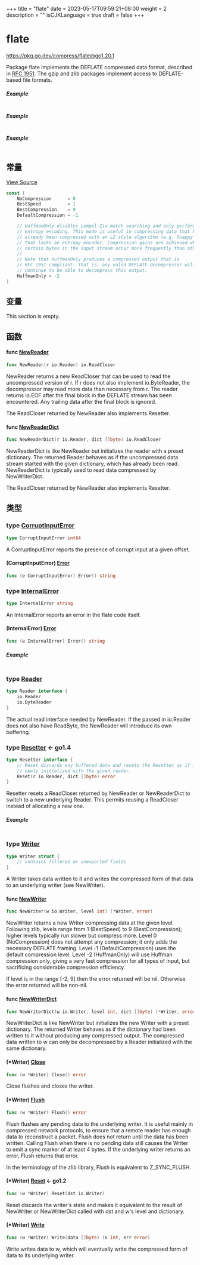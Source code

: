+++
title = "flate"
date = 2023-05-17T09:59:21+08:00
weight = 2
description = ""
isCJKLanguage = true
draft = false
+++
# flate

https://pkg.go.dev/compress/flate@go1.20.1



Package flate implements the DEFLATE compressed data format, described in [RFC 1951](https://rfc-editor.org/rfc/rfc1951.html). The gzip and zlib packages implement access to DEFLATE-based file formats.

##### Example
``` go linenums="1"
```

##### Example
``` go linenums="1"
```

##### Example
``` go linenums="1"
```









## 常量 

[View Source](https://cs.opensource.google/go/go/+/go1.20.1:src/compress/flate/deflate.go;l=14)

``` go linenums="1"
const (
	NoCompression      = 0
	BestSpeed          = 1
	BestCompression    = 9
	DefaultCompression = -1

	// HuffmanOnly disables Lempel-Ziv match searching and only performs Huffman
	// entropy encoding. This mode is useful in compressing data that has
	// already been compressed with an LZ style algorithm (e.g. Snappy or LZ4)
	// that lacks an entropy encoder. Compression gains are achieved when
	// certain bytes in the input stream occur more frequently than others.
	//
	// Note that HuffmanOnly produces a compressed output that is
	// RFC 1951 compliant. That is, any valid DEFLATE decompressor will
	// continue to be able to decompress this output.
	HuffmanOnly = -2
)
```

## 变量

This section is empty.

## 函数

#### func [NewReader](https://cs.opensource.google/go/go/+/go1.20.1:src/compress/flate/inflate.go;l=796) 

``` go linenums="1"
func NewReader(r io.Reader) io.ReadCloser
```

NewReader returns a new ReadCloser that can be used to read the uncompressed version of r. If r does not also implement io.ByteReader, the decompressor may read more data than necessary from r. The reader returns io.EOF after the final block in the DEFLATE stream has been encountered. Any trailing data after the final block is ignored.

The ReadCloser returned by NewReader also implements Resetter.

#### func [NewReaderDict](https://cs.opensource.google/go/go/+/go1.20.1:src/compress/flate/inflate.go;l=815) 

``` go linenums="1"
func NewReaderDict(r io.Reader, dict []byte) io.ReadCloser
```

NewReaderDict is like NewReader but initializes the reader with a preset dictionary. The returned Reader behaves as if the uncompressed data stream started with the given dictionary, which has already been read. NewReaderDict is typically used to read data compressed by NewWriterDict.

The ReadCloser returned by NewReader also implements Resetter.

## 类型

### type [CorruptInputError](https://cs.opensource.google/go/go/+/go1.20.1:src/compress/flate/inflate.go;l=33) 

``` go linenums="1"
type CorruptInputError int64
```

A CorruptInputError reports the presence of corrupt input at a given offset.

#### (CorruptInputError) [Error](https://cs.opensource.google/go/go/+/go1.20.1:src/compress/flate/inflate.go;l=35) 

``` go linenums="1"
func (e CorruptInputError) Error() string
```

### type [InternalError](https://cs.opensource.google/go/go/+/go1.20.1:src/compress/flate/inflate.go;l=40) 

``` go linenums="1"
type InternalError string
```

An InternalError reports an error in the flate code itself.

#### (InternalError) [Error](https://cs.opensource.google/go/go/+/go1.20.1:src/compress/flate/inflate.go;l=42) 

``` go linenums="1"
func (e InternalError) Error() string
```

##### Example
``` go linenums="1"
```

### type [Reader](https://cs.opensource.google/go/go/+/go1.20.1:src/compress/flate/inflate.go;l=261) 

``` go linenums="1"
type Reader interface {
	io.Reader
	io.ByteReader
}
```

The actual read interface needed by NewReader. If the passed in io.Reader does not also have ReadByte, the NewReader will introduce its own buffering.

### type [Resetter](https://cs.opensource.google/go/go/+/go1.20.1:src/compress/flate/inflate.go;l=71)  <- go1.4

``` go linenums="1"
type Resetter interface {
	// Reset discards any buffered data and resets the Resetter as if it was
	// newly initialized with the given reader.
	Reset(r io.Reader, dict []byte) error
}
```

Resetter resets a ReadCloser returned by NewReader or NewReaderDict to switch to a new underlying Reader. This permits reusing a ReadCloser instead of allocating a new one.

##### Example
``` go linenums="1"
```

### type [Writer](https://cs.opensource.google/go/go/+/go1.20.1:src/compress/flate/deflate.go;l=702) 

``` go linenums="1"
type Writer struct {
	// contains filtered or unexported fields
}
```

A Writer takes data written to it and writes the compressed form of that data to an underlying writer (see NewWriter).

#### func [NewWriter](https://cs.opensource.google/go/go/+/go1.20.1:src/compress/flate/deflate.go;l=665) 

``` go linenums="1"
func NewWriter(w io.Writer, level int) (*Writer, error)
```

NewWriter returns a new Writer compressing data at the given level. Following zlib, levels range from 1 (BestSpeed) to 9 (BestCompression); higher levels typically run slower but compress more. Level 0 (NoCompression) does not attempt any compression; it only adds the necessary DEFLATE framing. Level -1 (DefaultCompression) uses the default compression level. Level -2 (HuffmanOnly) will use Huffman compression only, giving a very fast compression for all types of input, but sacrificing considerable compression efficiency.

If level is in the range [-2, 9] then the error returned will be nil. Otherwise the error returned will be non-nil.

#### func [NewWriterDict](https://cs.opensource.google/go/go/+/go1.20.1:src/compress/flate/deflate.go;l=679) 

``` go linenums="1"
func NewWriterDict(w io.Writer, level int, dict []byte) (*Writer, error)
```

NewWriterDict is like NewWriter but initializes the new Writer with a preset dictionary. The returned Writer behaves as if the dictionary had been written to it without producing any compressed output. The compressed data written to w can only be decompressed by a Reader initialized with the same dictionary.

#### (*Writer) [Close](https://cs.opensource.google/go/go/+/go1.20.1:src/compress/flate/deflate.go;l=729) 

``` go linenums="1"
func (w *Writer) Close() error
```

Close flushes and closes the writer.

#### (*Writer) [Flush](https://cs.opensource.google/go/go/+/go1.20.1:src/compress/flate/deflate.go;l=722) 

``` go linenums="1"
func (w *Writer) Flush() error
```

Flush flushes any pending data to the underlying writer. It is useful mainly in compressed network protocols, to ensure that a remote reader has enough data to reconstruct a packet. Flush does not return until the data has been written. Calling Flush when there is no pending data still causes the Writer to emit a sync marker of at least 4 bytes. If the underlying writer returns an error, Flush returns that error.

In the terminology of the zlib library, Flush is equivalent to Z_SYNC_FLUSH.

#### (*Writer) [Reset](https://cs.opensource.google/go/go/+/go1.20.1:src/compress/flate/deflate.go;l=736)  <- go1.2

``` go linenums="1"
func (w *Writer) Reset(dst io.Writer)
```

Reset discards the writer's state and makes it equivalent to the result of NewWriter or NewWriterDict called with dst and w's level and dictionary.

#### (*Writer) [Write](https://cs.opensource.google/go/go/+/go1.20.1:src/compress/flate/deflate.go;l=709) 

``` go linenums="1"
func (w *Writer) Write(data []byte) (n int, err error)
```

Write writes data to w, which will eventually write the compressed form of data to its underlying writer.